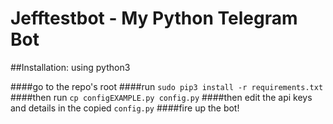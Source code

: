 # Jefftestbot - My Python Telegram Bot

##Installation: using python3

####go to the repo's root
####run `sudo pip3 install -r requirements.txt`
####then run `cp configEXAMPLE.py config.py`
####then edit the api keys and details in the copied `config.py`
####fire up the bot!
